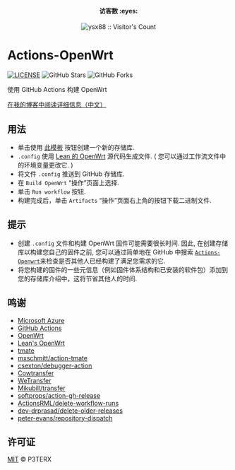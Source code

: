 <h4 align="center">访客数 :eyes:</h4>

<p align="center"><img src="https://profile-counter.glitch.me/ysx88/count.svg" alt="ysx88 :: Visitor's Count" /></p>

# Actions-OpenWrt

[![LICENSE](https://img.shields.io/github/license/mashape/apistatus.svg?style=flat-square&label=LICENSE)](https://github.com/P3TERX/Actions-OpenWrt/blob/master/LICENSE)
![GitHub Stars](https://img.shields.io/github/stars/P3TERX/Actions-OpenWrt.svg?style=flat-square&label=Stars&logo=github)
![GitHub Forks](https://img.shields.io/github/forks/P3TERX/Actions-OpenWrt.svg?style=flat-square&label=Forks&logo=github)

使用 GitHub Actions 构建 OpenWrt

[在我的博客中阅读详细信息（中文）](https://p3terx.com/archives/build-openwrt-with-github-actions.html)

## 用法

- 单击使用 [此模板](https://github.com/P3TERX/Actions-OpenWrt/generate) 按钮创建一个新的存储库.
- `.config` 使用 [Lean 的 OpenWrt](https://github.com/coolsnowwolf/lede) 源代码生成文件. ( 您可以通过工作流文件中的环境变量更改它. )
- 将文件 `.config` 推送到 GitHub 存储库.
- 在 `Build OpenWrt` “操作”页面上选择.
- 单击 `Run workflow` 按钮.
- 构建完成后，单击 `Artifacts` “操作”页面右上角的按钮下载二进制文件.

## 提示

- 创建 `.config` 文件和构建 OpenWrt 固件可能需要很长时间. 因此, 在创建存储库以构建您自己的固件之前, 您可以通过简单地在 GitHub 中搜索 [`Actions-Openwrt`](https://github.com/search?q=Actions-openwrt)来检查是否其他人已经构建了满足您需求的它.
- 将您构建的固件的一些元信息（例如固件体系结构和已安装的软件包）添加到您的存储库介绍中，这将节省其他人的时间.

## 鸣谢

- [Microsoft Azure](https://azure.microsoft.com)
- [GitHub Actions](https://github.com/features/actions)
- [OpenWrt](https://github.com/openwrt/openwrt)
- [Lean's OpenWrt](https://github.com/coolsnowwolf/lede)
- [tmate](https://github.com/tmate-io/tmate)
- [mxschmitt/action-tmate](https://github.com/mxschmitt/action-tmate)
- [csexton/debugger-action](https://github.com/csexton/debugger-action)
- [Cowtransfer](https://cowtransfer.com)
- [WeTransfer](https://wetransfer.com/)
- [Mikubill/transfer](https://github.com/Mikubill/transfer)
- [softprops/action-gh-release](https://github.com/softprops/action-gh-release)
- [ActionsRML/delete-workflow-runs](https://github.com/ActionsRML/delete-workflow-runs)
- [dev-drprasad/delete-older-releases](https://github.com/dev-drprasad/delete-older-releases)
- [peter-evans/repository-dispatch](https://github.com/peter-evans/repository-dispatch)

## 许可证

[MIT](https://github.com/P3TERX/Actions-OpenWrt/blob/main/LICENSE) © P3TERX
